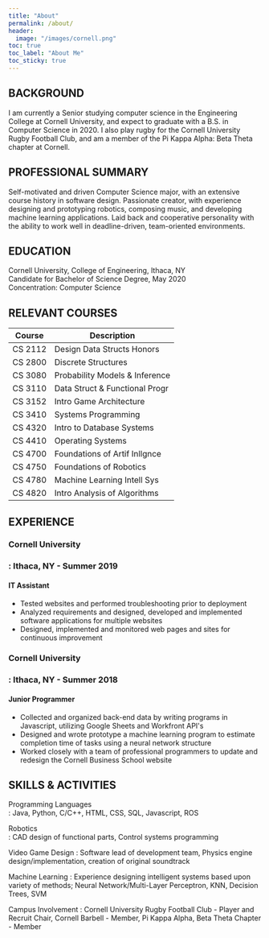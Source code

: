 ```yaml
---
title: "About"
permalink: /about/
header:
  image: "/images/cornell.png"
toc: true
toc_label: "About Me"
toc_sticky: true
---
```


## BACKGROUND  
I am currently a Senior studying computer science in the Engineering College at Cornell University, and expect to graduate with a B.S. in Computer Science in 2020. I also play rugby for the Cornell University Rugby Football Club, and am a member of the Pi Kappa Alpha: Beta Theta chapter at Cornell.

## PROFESSIONAL SUMMARY  
Self-motivated and driven Computer Science major, with an extensive course history in software design. Passionate creator, with experience designing and prototyping robotics, composing music, and developing machine learning applications. Laid back and cooperative personality with the ability to work well in deadline-driven, team-oriented environments.


## EDUCATION  
Cornell University, College of Engineering, Ithaca, NY  
Candidate for Bachelor of Science Degree, May 2020  
Concentration: Computer Science


## RELEVANT COURSES  

| Course      | Description |
| ----------- | ------------------------------ |
| CS 2112 | Design Data Structs Honors |
| CS 2800  | Discrete Structures |
| CS 3080  | Probability Models & Inference |
| CS 3110  | Data Struct & Functional Progr |
| CS 3152  | Intro Game Architecture |
| CS 3410  | Systems Programming |
| CS 4320  | Intro to Database Systems |
| CS 4410  | Operating Systems |
| CS 4700  | Foundations of Artif Inllgnce |
| CS 4750  | Foundations of Robotics |
| CS 4780  | Machine Learning Intell Sys |
| CS 4820  | Intro Analysis of Algorithms |


## EXPERIENCE  
### Cornell University
### : Ithaca, NY - Summer 2019  

#### IT Assistant  
*	Tested websites and performed troubleshooting prior to deployment
*	Analyzed requirements and designed, developed and implemented software applications for multiple websites
*	Designed, implemented and monitored web pages and sites for continuous improvement  


### Cornell University
### : Ithaca, NY - Summer 2018

#### Junior Programmer
*	Collected and organized back-end data by writing programs in Javascript, utilizing Google Sheets and Workfront API's  
*	Designed and wrote prototype a machine learning program to estimate completion time of tasks using a neural network structure
*	Worked closely with a team of professional programmers to update and redesign the Cornell Business School website


## SKILLS & ACTIVITIES  
Programming Languages 	
: Java, Python, C/C++, HTML, CSS, SQL, Javascript, ROS

Robotics 	
: CAD design of functional parts, Control systems programming

Video Game Design
: Software lead of development team, Physics engine design/implementation, creation of original soundtrack

Machine Learning
: Experience designing intelligent systems based upon variety of methods; Neural Network/Multi-Layer Perceptron, KNN, Decision Trees, SVM

Campus Involvement
: Cornell University Rugby Football Club - Player and Recruit Chair, Cornell Barbell - Member, Pi Kappa Alpha, Beta Theta Chapter - Member
